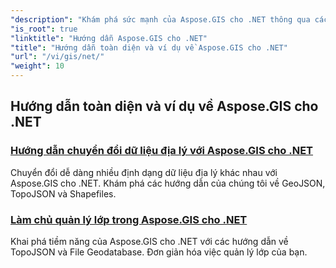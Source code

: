 ```yaml
---
"description": "Khám phá sức mạnh của Aspose.GIS cho .NET thông qua các hướng dẫn toàn diện. Nắm vững các kỹ năng chuyển đổi GeoData, tạo hình học, phân tích, quản lý lớp và hơn thế nữa."
"is_root": true
"linktitle": "Hướng dẫn Aspose.GIS cho .NET"
"title": "Hướng dẫn toàn diện và ví dụ về Aspose.GIS cho .NET"
"url": "/vi/gis/net/"
"weight": 10
---
```


## Hướng dẫn toàn diện và ví dụ về Aspose.GIS cho .NET 
### [Hướng dẫn chuyển đổi dữ liệu địa lý với Aspose.GIS cho .NET](./guide-to-geo-data-conversion/)
Chuyển đổi dễ dàng nhiều định dạng dữ liệu địa lý khác nhau với Aspose.GIS cho .NET. Khám phá các hướng dẫn của chúng tôi về GeoJSON, TopoJSON và Shapefiles.
### [Làm chủ quản lý lớp trong Aspose.GIS cho .NET](./mastering-layer-management/)
Khai phá tiềm năng của Aspose.GIS cho .NET với các hướng dẫn về TopoJSON và File Geodatabase. Đơn giản hóa việc quản lý lớp của bạn.